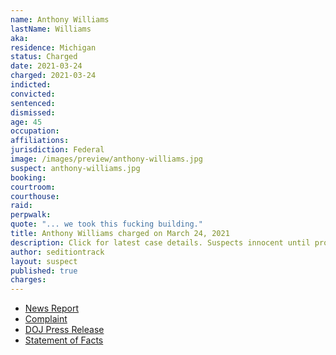 ```yaml
---
name: Anthony Williams
lastName: Williams
aka:
residence: Michigan
status: Charged
date: 2021-03-24
charged: 2021-03-24
indicted:
convicted: 
sentenced: 
dismissed: 
age: 45
occupation:
affiliations:
jurisdiction: Federal
image: /images/preview/anthony-williams.jpg
suspect: anthony-williams.jpg
booking:
courtroom:
courthouse:
raid:
perpwalk:
quote: "... we took this fucking building."
title: Anthony Williams charged on March 24, 2021
description: Click for latest case details. Suspects innocent until proven guilty.
author: seditiontrack
layout: suspect
published: true
charges:
---
```

- [News Report](https://www.clickondetroit.com/news/defenders/2021/03/26/southgate-man-charged-in-connection-with-deadly-attack-on-us-capitol/)
- [Complaint](https://www.justice.gov/usao-dc/case-multi-defendant/file/1380276/download)
- [DOJ Press Release](https://www.justice.gov/usao-dc/case-multi-defendant/file/1380286/download)
- [Statement of Facts](https://www.justice.gov/usao-dc/case-multi-defendant/file/1380286/download)
